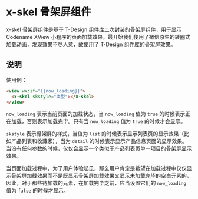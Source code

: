 # x-skel 骨架屏组件

x-skel 骨架屏组件是基于 T-Design 组件库二次封装的骨架屏组件，用于显示 Codename XView 小程序的页面加载效果。最开始我们使用了微信原生的转圈式加载动画，发现效果不尽人意，故使用了 T-Design 组件库的骨架屏效果。

## 说明

使用例：
```html
<view wx:if="{{now_loading}}">
  <x-skel skstyle="类型"></x-skel>
</view>
```

`now_loading` 表示当前页面的加载状态，当 `now_loading` 值为 `true` 的时候表示正在加载，否则表示加载完毕。只有当 `now_loading` 值为 `true` 的时候才会显示。

`skstyle` 表示骨架屏的样式，当值为 `list` 的时候表示显示列表页的显示效果（比如产品列表和收藏家），当为 `detail` 的时候表示显示产品信息页面的显示效果。当没有任何参数的时候，仅仅会显示一个类似于产品列表页单一项目的骨架屏显示效果。

当页面加载过程中，为了用户体验起见，那么用户肯定是希望在加载过程中仅仅显示骨架屏加载效果而不是既显示骨架屏加载效果又显示未加载完毕的空白元素的，因此，对于那些待加载的元素，在加载完毕之前，应当设置它们的 `now_loading` 值为 `false` 的时候才显示。 
